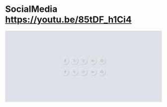 # SocialMedia https://youtu.be/85tDF_h1Ci4
<p align="center">
  <img src="preview.png" alt="preview del proyecto"  width="1600">
</p>